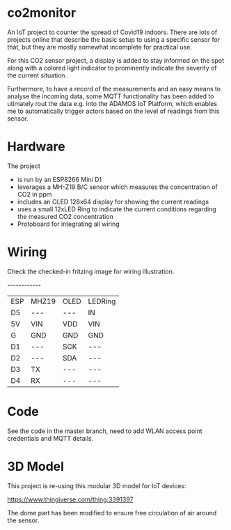# co2monitor

An IoT project to counter the spread of Covid19 indoors. 
There are lots of projects online that describe the basic setup to using a specific sensor for that, but they are mostly somewhat incomplete for practical use.

For this CO2 sensor project, a display is added to stay informed on the spot along with a colored light indicator to prominently indicate the severity of the current situation.

Furthermore, to have a record of the measurements and an easy means to analyse the incoming data, some MQTT functionality has been added to utimately rout the data e.g. into the ADAMOS IoT Platform, which enables me to automatically trigger actors based on the level of readings from this sensor.


# Hardware

The project 
- is run by an ESP8266 Mini D1
- leverages a MH-Z19 B/C sensor which measures the concentration of CO2 in ppm
- includes an OLED 128x64 display for showing the current readings
- uses a small 12xLED Ring to indicate the current conditions regarding the measured CO2 concentration
- Protoboard for integrating all wiring

# Wiring

Check the checked-in fritzing image for wiring illustration.

<table>
    <tr>
      <td>ESP</td><td>MHZ19</td> <td>OLED</td> <td>LEDRing</td>
    </tr>
    <tr>
      <td>D5</td> <td>---</td><td>---</td> <td>IN</td>
    </tr>
    <tr>
      <td>5V</td> <td>VIN</td>---<td>VDD</td>---<td>VIN</td>
    </tr>
    <tr>
      <td>G</td> <td>GND</td>---<td>GND</td>---<td>GND</td>
    </tr>
    <tr>
      <td>D1</td> <td>---</td> <td>SCK</td> <td>---</td> 
    </tr>
    <tr>
      <td>D2</td> <td>---</td> <td>SDA</td> <td>---</td> 
    </tr>
    <tr>
      <td>D3</td> <td>TX</td> <td>---</td><td>---</td> 
    </tr>
    <tr>
      <td>D4</td> <td>RX</td> <td>---</td><td>---</td> 
    </tr>
</table>

# Code

See the code in the master branch, need to add WLAN access point credentials and MQTT details.


# 3D Model

This project is re-using this modular 3D model for IoT devices:

https://www.thingiverse.com/thing:3391397

The dome part has been modified to ensure free circulation of air around the sensor.
